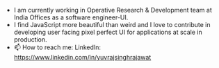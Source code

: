 - I am currently working in Operative Research & Development team at India Offices as a software engineer-UI.
- I find JavaScript more beautiful than weird and I love to contribute in developing user facing pixel perfect UI for applications at scale in production.
- 📫 How to reach me: LinkedIn: https://www.linkedin.com/in/yuvrajsinghrajawat


<!---
yuvirajawat/yuvirajawat is a ✨ special ✨ repository because its `README.md` (this file) appears on your GitHub profile.
You can click the Preview link to take a look at your changes.
--->
